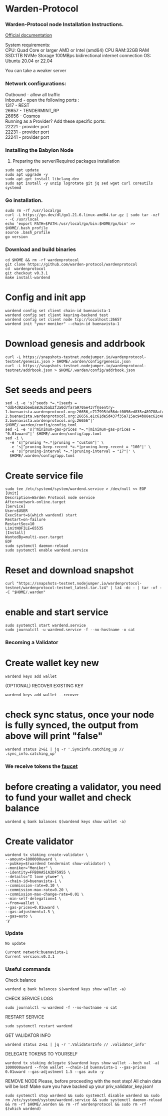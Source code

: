 # Warden-Protocol

### Warden-Protocol node Installation Instructions.

[Official documentation](https://docs.wardenprotocol.org/)

System requirements:</br>
CPU: Quad Core or larger AMD or Intel (amd64) CPU
RAM:32GB RAM
SSD:1TB NVMe Storage
100MBps bidirectional internet connection
OS: Ubuntu 20.04 or 22.04</br>

You can take a weaker server

### Network configurations: </br>
Outbound - allow all traffic </br>
Inbound - open the following ports :</br>
1317 - REST </br>
26657 - TENDERMINT_RP </br>
26656 - Cosmos </br>
Running as a Provider? Add these specific ports: </br>
22221 - provider port </br>
22231 - provider port </br>
22241 - provider port </br>

### Installing the Babylon Node

1. Preparing the server/Required packages installation</br>
```
sudo apt update
sudo apt upgrade -y
sudo apt-get install libclang-dev
sudo apt install -y unzip logrotate git jq sed wget curl coreutils systemd
```
### Go installation.
```
sudo rm -rf /usr/local/go
curl -L https://go.dev/dl/go1.21.6.linux-amd64.tar.gz | sudo tar -xzf - -C /usr/local
echo 'export PATH=$PATH:/usr/local/go/bin:$HOME/go/bin' >> $HOME/.bash_profile
source .bash_profile
go version
```

### Download and build binaries
```
cd $HOME && rm -rf wardenprotocol
git clone https://github.com/warden-protocol/wardenprotocol
cd  wardenprotocol
git checkout v0.3.1
make install-wardend
```

# Config and init app
```
wardend config set client chain-id buenavista-1
wardend config set client keyring-backend test
wardend config set client node tcp://localhost:26657
wardend init "your moniker" --chain-id buenavista-1
```

# Download genesis and addrbook
```
curl -L https://snapshots-testnet.nodejumper.io/wardenprotocol-testnet/genesis.json > $HOME/.warden/config/genesis.json
curl -L https://snapshots-testnet.nodejumper.io/wardenprotocol-testnet/addrbook.json > $HOME/.warden/config/addrbook.json
```

# Set seeds and peers
```
sed -i -e 's|^seeds *=.*|seeds = "ddb4d92ab6eba8363bab2f3a0d7fa7a970ae437f@sentry-1.buenavista.wardenprotocol.org:26656,c717995fd56dcf0056ed835e489788af4ffd8fe8@sentry-2.buenavista.wardenprotocol.org:26656,e1c61de5d437f35a715ac94b88ec62c482edc166@sentry-3.buenavista.wardenprotocol.org:26656"|' $HOME/.warden/config/config.toml
sed -i -e 's|^minimum-gas-prices *=.*|minimum-gas-prices = "0.01uward"|' $HOME/.warden/config/app.toml
sed -i \
  -e 's|^pruning *=.*|pruning = "custom"|' \
  -e 's|^pruning-keep-recent *=.*|pruning-keep-recent = "100"|' \
  -e 's|^pruning-interval *=.*|pruning-interval = "17"|' \
  $HOME/.warden/config/app.toml
```

# Create service file
```
sudo tee /etc/systemd/system/wardend.service > /dev/null << EOF
[Unit]
Description=Warden Protocol node service
After=network-online.target
[Service]
User=$USER
ExecStart=$(which wardend) start
Restart=on-failure
RestartSec=10
LimitNOFILE=65535
[Install]
WantedBy=multi-user.target
EOF
sudo systemctl daemon-reload
sudo systemctl enable wardend.service
```

# Reset and download snapshot
```
curl "https://snapshots-testnet.nodejumper.io/wardenprotocol-testnet/wardenprotocol-testnet_latest.tar.lz4" | lz4 -dc - | tar -xf - -C "$HOME/.warden"
```

# enable and start service
```
sudo systemctl start wardend.service
sudo journalctl -u wardend.service -f --no-hostname -o cat
```

### Becoming a Validator

# Create wallet key new
```
wardend keys add wallet
```

(OPTIONAL) RECOVER EXISTING KEY
```
wardend keys add wallet --recover
```

# check sync status, once your node is fully synced, the output from above will print "false"
```
wardend status 2>&1 | jq -r '.SyncInfo.catching_up // .sync_info.catching_up'
```

### We receive tokens the [faucet](https://spaceward.buenavista.wardenprotocol.org/)

# before creating a validator, you need to fund your wallet and check balance
```
wardend q bank balances $(wardend keys show wallet -a) 
```
# Create validator
```
wardend tx staking create-validator \
--amount=1000000uward \
--pubkey=$(wardend tendermint show-validator) \
--moniker="Moniker" \
--identity=FFB0AA51A2DF5955 \
--details="I love ytwo❤️" \
--chain-id=buenavista-1 \
--commission-rate=0.10 \
--commission-max-rate=0.20 \
--commission-max-change-rate=0.01 \
--min-self-delegation=1 \
--from=wallet \
--gas-prices=0.01uward \
--gas-adjustment=1.5 \
--gas=auto \
-y 
```

### Update
```
No update

Current network:buenavista-1
Current version:v0.3.1
```

### Useful commands

Check balance
```
wardend q bank balances $(wardend keys show wallet -a) 
```

CHECK SERVICE LOGS
```
sudo journalctl -u wardend -f --no-hostname -o cat
```

RESTART SERVICE
```
sudo systemctl restart wardend
```

GET VALIDATOR INFO
```
wardend status 2>&1 | jq -r '.ValidatorInfo // .validator_info'
```

DELEGATE TOKENS TO YOURSELF
```
wardend tx staking delegate $(wardend keys show wallet --bech val -a) 1000000uward --from wallet --chain-id buenavista-1 --gas-prices 0.01uward --gas-adjustment 1.5 --gas auto -y 
```

REMOVE NODE
Please, before proceeding with the next step! All chain data will be lost! Make sure you have backed up your priv_validator_key.json!
```
sudo systemctl stop wardend && sudo systemctl disable wardend && sudo rm /etc/systemd/system/wardend.service && sudo systemctl daemon-reload && rm -rf $HOME/.warden && rm -rf wardenprotocol && sudo rm -rf $(which wardend) 
```
